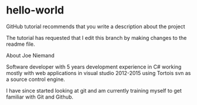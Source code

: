 # hello-world
GitHub tutorial recommends that you write a description about the project

The tutorial has requested that I edit this branch by making changes to the readme file.

About Joe Niemand

Software developer with 5 years development experience in C# working mostly with web applications in visual studio 2012-2015 using Tortois svn as a source control engine.

I have since started looking at git and am currently training myself to get familiar with Git and Github.

